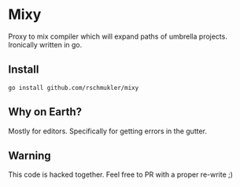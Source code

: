 # Mixy

Proxy to mix compiler which will expand paths of umbrella projects. Ironically written in go.

## Install

```
go install github.com/rschmukler/mixy
```

## Why on Earth?

Mostly for editors. Specifically for getting errors in the gutter.

## Warning

This code is hacked together. Feel free to PR with a proper re-write ;)
